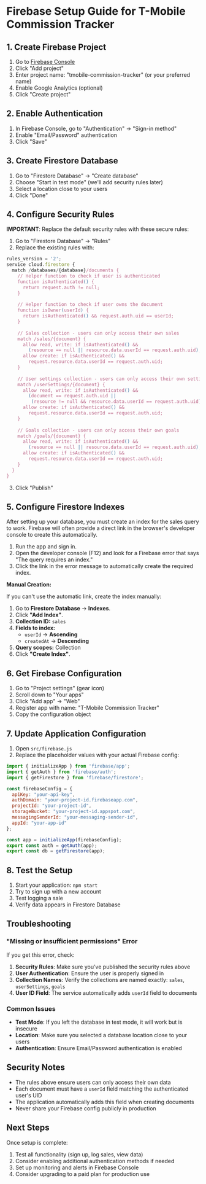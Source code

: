 # Firebase Setup Guide for T-Mobile Commission Tracker

## 1. Create Firebase Project

1. Go to [Firebase Console](https://console.firebase.google.com/)
2. Click "Add project"
3. Enter project name: "tmobile-commission-tracker" (or your preferred name)
4. Enable Google Analytics (optional)
5. Click "Create project"

## 2. Enable Authentication

1. In Firebase Console, go to "Authentication" → "Sign-in method"
2. Enable "Email/Password" authentication
3. Click "Save"

## 3. Create Firestore Database

1. Go to "Firestore Database" → "Create database"
2. Choose "Start in test mode" (we'll add security rules later)
3. Select a location close to your users
4. Click "Done"

## 4. Configure Security Rules

**IMPORTANT**: Replace the default security rules with these secure rules:

1. Go to "Firestore Database" → "Rules"
2. Replace the existing rules with:

```javascript
rules_version = '2';
service cloud.firestore {
  match /databases/{database}/documents {
    // Helper function to check if user is authenticated
    function isAuthenticated() {
      return request.auth != null;
    }
    
    // Helper function to check if user owns the document
    function isOwner(userId) {
      return isAuthenticated() && request.auth.uid == userId;
    }
    
    // Sales collection - users can only access their own sales
    match /sales/{document} {
      allow read, write: if isAuthenticated() && 
        (resource == null || resource.data.userId == request.auth.uid);
      allow create: if isAuthenticated() && 
        request.resource.data.userId == request.auth.uid;
    }
    
    // User settings collection - users can only access their own settings
    match /userSettings/{document} {
      allow read, write: if isAuthenticated() && 
        (document == request.auth.uid || 
         (resource != null && resource.data.userId == request.auth.uid));
      allow create: if isAuthenticated() && 
        request.resource.data.userId == request.auth.uid;
    }
    
    // Goals collection - users can only access their own goals
    match /goals/{document} {
      allow read, write: if isAuthenticated() && 
        (resource == null || resource.data.userId == request.auth.uid);
      allow create: if isAuthenticated() && 
        request.resource.data.userId == request.auth.uid;
    }
  }
}
```

3. Click "Publish"

## 5. Configure Firestore Indexes

After setting up your database, you must create an index for the sales query to work. Firebase will often provide a direct link in the browser's developer console to create this automatically.

1.  Run the app and sign in.
2.  Open the developer console (F12) and look for a Firebase error that says "The query requires an index."
3.  Click the link in the error message to automatically create the required index.

**Manual Creation:**

If you can't use the automatic link, create the index manually:

1.  Go to **Firestore Database** → **Indexes**.
2.  Click **"Add Index"**.
3.  **Collection ID:** `sales`
4.  **Fields to index:**
    -   `userId` → **Ascending**
    -   `createdAt` → **Descending**
5.  **Query scopes:** Collection
6.  Click **"Create Index"**.

## 6. Get Firebase Configuration

1. Go to "Project settings" (gear icon)
2. Scroll down to "Your apps"
3. Click "Add app" → "Web"
4. Register app with name: "T-Mobile Commission Tracker"
5. Copy the configuration object

## 7. Update Application Configuration

1. Open `src/firebase.js`
2. Replace the placeholder values with your actual Firebase config:

```javascript
import { initializeApp } from 'firebase/app';
import { getAuth } from 'firebase/auth';
import { getFirestore } from 'firebase/firestore';

const firebaseConfig = {
  apiKey: "your-api-key",
  authDomain: "your-project-id.firebaseapp.com",
  projectId: "your-project-id",
  storageBucket: "your-project-id.appspot.com",
  messagingSenderId: "your-messaging-sender-id",
  appId: "your-app-id"
};

const app = initializeApp(firebaseConfig);
export const auth = getAuth(app);
export const db = getFirestore(app);
```

## 8. Test the Setup

1. Start your application: `npm start`
2. Try to sign up with a new account
3. Test logging a sale
4. Verify data appears in Firestore Database

## Troubleshooting

### "Missing or insufficient permissions" Error

If you get this error, check:

1. **Security Rules**: Make sure you've published the security rules above
2. **User Authentication**: Ensure the user is properly signed in
3. **Collection Names**: Verify the collections are named exactly: `sales`, `userSettings`, `goals`
4. **User ID Field**: The service automatically adds `userId` field to documents

### Common Issues

- **Test Mode**: If you left the database in test mode, it will work but is insecure
- **Location**: Make sure you selected a database location close to your users
- **Authentication**: Ensure Email/Password authentication is enabled

## Security Notes

- The rules above ensure users can only access their own data
- Each document must have a `userId` field matching the authenticated user's UID
- The application automatically adds this field when creating documents
- Never share your Firebase config publicly in production

## Next Steps

Once setup is complete:
1. Test all functionality (sign up, log sales, view data)
2. Consider enabling additional authentication methods if needed
3. Set up monitoring and alerts in Firebase Console
4. Consider upgrading to a paid plan for production use 